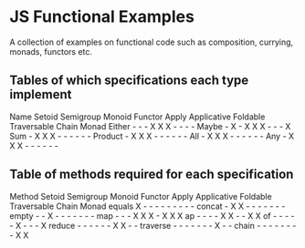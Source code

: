 # JS Functional Examples

A collection of examples on functional code such as composition, currying, monads, functors etc.

## Tables of which specifications each type implement

Name      Setoid  Semigroup  Monoid  Functor  Apply  Applicative  Foldable  Traversable  Chain  Monad
Either    -       -          -       X        X      X            -         -            -      -
Maybe     -       X          -       X        X      X            -         -            -      X
Sum       -       X          X       X        -      -            -         -            -      -
Product   -       X          X       X        -      -            -         -            -      -
All       -       X          X       X        -      -            -         -            -      -
Any       -       X          X       X        -      -            -         -            -      -

## Table of methods required for each specification

Method    Setoid  Semigroup  Monoid  Functor  Apply  Applicative  Foldable  Traversable  Chain  Monad
equals    X       -          -       -        -      -            -         -            -      -
concat    -       X          X       -        -      -            -         -            -      -
empty     -       -          X       -        -      -            -         -            -      -
map       -       -          -       X        X      X            -         X            X      X
ap        -       -          -       -        X      X            -         -            X      X
of        -       -          -       -        -      X            -         -            -      X
reduce    -       -          -       -        -      -            X         X            -      -
traverse  -       -          -       -        -      -            -         X            -      -
chain     -       -          -       -        -      -            -         -            X      X

